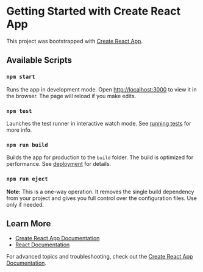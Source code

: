 # Getting Started with Create React App

This project was bootstrapped with [Create React App](https://github.com/facebook/create-react-app).

## Available Scripts

### `npm start`

Runs the app in development mode. Open [http://localhost:3000](http://localhost:3000) to view it in the browser. The page will reload if you make edits.

### `npm test`

Launches the test runner in interactive watch mode. See [running tests](https://facebook.github.io/create-react-app/docs/running-tests) for more info.

### `npm run build`

Builds the app for production to the `build` folder. The build is optimized for performance. See [deployment](https://facebook.github.io/create-react-app/docs/deployment) for details.

### `npm run eject`

**Note:** This is a one-way operation. It removes the single build dependency from your project and gives you full control over the configuration files. Use only if needed.

## Learn More

- [Create React App Documentation](https://facebook.github.io/create-react-app/docs/getting-started)
- [React Documentation](https://reactjs.org/)

For advanced topics and troubleshooting, check out the [Create React App Documentation](https://facebook.github.io/create-react-app/docs/).
